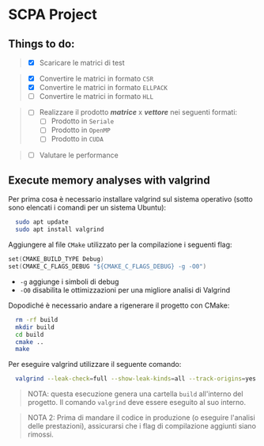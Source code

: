 # SCPA Project

## Things to do:

> - [x] Scaricare le matrici di test

> - [x] Convertire le matrici in formato ```CSR```
> - [x] Convertire le matrici in formato ```ELLPACK```
> - [ ] Convertire le matrici in formato ```HLL```

> - [ ] Realizzare il prodotto _**matrice**_ x _**vettore**_ nei seguenti formati:
>   - [ ] Prodotto in ```Seriale```
>   - [ ] Prodotto in ```OpenMP```
>   - [ ] Prodotto in ```CUDA```

> - [ ] Valutare le performance

## Execute memory analyses with valgrind

Per prima cosa è necessario installare valgrind sul sistema operativo (sotto sono elencati i comandi per un sistema Ubuntu):
```sh
  sudo apt update
  sudo apt install valgrind
```

Aggiungere al file `CMake` utilizzato per la compilazione i seguenti flag:
```c
set(CMAKE_BUILD_TYPE Debug)
set(CMAKE_C_FLAGS_DEBUG "${CMAKE_C_FLAGS_DEBUG} -g -O0")
```
- `-g` aggiunge i simboli di debug
- `-O0` disabilita le ottimizzazioni per una migliore analisi di Valgrind

Dopodiché è necessario andare a rigenerare il progetto con CMake:
```sh
  rm -rf build
  mkdir build
  cd build
  cmake ..
  make
```

Per eseguire valgrind utilizzare il seguente comando:
```sh
  valgrind --leak-check=full --show-leak-kinds=all --track-origins=yes --verbose ./SCPA
```

> NOTA: questa esecuzione genera una cartella `build` all'interno del progetto. Il comando `valgrind` deve essere eseguito al suo interno.

> NOTA 2: Prima di mandare il codice in produzione (o eseguire l'analisi delle prestazioni), assicurarsi che i flag di compilazione aggiunti siano rimossi.